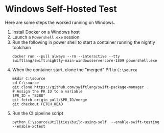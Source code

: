 # Windows Self-Hosted Test

Here are some steps the worked running on Windows.

1. Install Docker on a Windows host
2. Launch a `Powershell.exe` session
3. Run the following in power shell to start a container running the nightly toolchain
    ```
    docker run --pull always --rm --interactive --tty swiftlang/swift:nightly-main-windowsservercore-1809 powershell.exe
    ```
4. When the container start, clone the "merged" PR to `C:\source`
    ```
    mkdir C:\source
    cd C:\source
    git clone https://github.com/swiftlang/swift-package-manager .
    # Assign the PR ID to a variable
    $PR_ID = "8288"
    git fetch origin pull/$PR_ID/merge
    git checkout FETCH_HEAD
    ```
5. Run the CI pipeline script
    ```
    python C:\source\Utilities\build-using-self  --enable-swift-testing --enable-xctest
    ```
